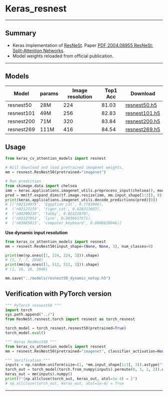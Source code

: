 # Keras_resnest
***

## Summary
  - Keras implementation of [ResNeSt](https://github.com/zhanghang1989/ResNeSt). Paper [PDF 2004.08955 ResNeSt: Split-Attention Networks](https://arxiv.org/pdf/2004.08955.pdf).
  - Model weights reloaded from official publication.
***

## Models
  | Model          | params | Image  resolution | Top1 Acc | Download            |
  | -------------- | ------ | ----------------- | -------- | ------------------- |
  | resnest50      | 28M    | 224               | 81.03    | [resnest50.h5](https://github.com/leondgarse/keras_cv_attention_models/releases/download/resnest/resnest50.h5)  |
  | resnest101     | 49M    | 256               | 82.83    | [resnest101.h5](https://github.com/leondgarse/keras_cv_attention_models/releases/download/resnest/resnest101.h5)  |
  | resnest200     | 71M    | 320               | 83.84    | [resnest200.h5](https://github.com/leondgarse/keras_cv_attention_models/releases/download/resnest/resnest200.h5)  |
  | resnest269     | 111M   | 416               | 84.54    | [resnest269.h5](https://github.com/leondgarse/keras_cv_attention_models/releases/download/resnest/resnest269.h5)  |
## Usage
  ```py
  from keras_cv_attention_models import resnest

  # Will download and load pretrained imagenet weights.
  mm = resnest.ResNest50(pretrained="imagenet")

  # Run prediction
  from skimage.data import chelsea
  imm = keras.applications.imagenet_utils.preprocess_input(chelsea(), mode='torch') # Chelsea the cat
  pred = mm(tf.expand_dims(tf.image.resize(imm, mm.input_shape[1:3]), 0)).numpy()
  print(keras.applications.imagenet_utils.decode_predictions(pred)[0])
  # [('n02124075', 'Egyptian_cat', 0.7793046),
  #  ('n02123159', 'tiger_cat', 0.028313603),
  #  ('n04209239', 'tabby', 0.02322878),
  #  ('n02127052', 'lynx', 0.0036637571),
  #  ('n03085013', 'computer_keyboard', 0.0008628946)]
  ```
  **Use dynamic input resolution**
  ```py
  from keras_cv_attention_models import resnest
  mm = resnest.ResNest50(input_shape=(None, None, 3), num_classes=0)

  print(mm(np.ones([1, 224, 224, 3])).shape)
  # (1, 7, 7, 2048)
  print(mm(np.ones([1, 512, 512, 3])).shape)
  # (1, 16, 16, 2048)

  mm.save("../models/resnest50_dynamic_notop.h5")
  ```
## Verification with PyTorch version
  ```py
  """ PyTorch resnest50 """
  import torch
  sys.path.append("../")
  from ResNeSt.resnest.torch import resnest as torch_resnest

  torch_model = torch_resnest.resnest50(pretrained=True)
  torch_model.eval()

  """ Keras ResNest50 """
  from keras_cv_attention_models import resnest
  mm = resnest.ResNest50(pretrained="imagenet", classifier_activation=None)

  """ Verification """
  inputs = np.random.uniform(size=(1, *mm.input_shape[1:3], 3)).astype("float32")
  torch_out = torch_model(torch.from_numpy(inputs).permute(0, 3, 1, 2)).detach().numpy()
  keras_out = mm(inputs).numpy()
  print(f"{np.allclose(torch_out, keras_out, atol=1e-4) = }")
  # np.allclose(torch_out, keras_out, atol=1e-4) = True
  ```
***

